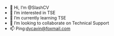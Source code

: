 - 👋 Hi, I’m @SlashCV
- 👀 I’m interested in TSE
- 🌱 I’m currently learning TSE
- 💞️ I’m looking to collaborate on Technical Support
- 📫 Ping:dycavin@foxmail.com

<!---
SlashCV/SlashCV is a ✨ special ✨ repository because its `README.md` (this file) appears on your GitHub profile.
You can click the Preview link to take a look at your changes.
--->
